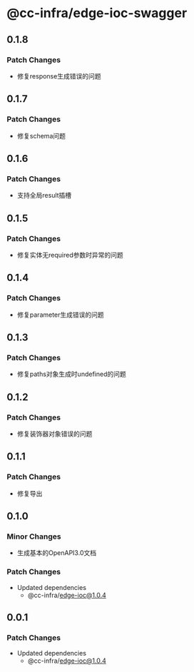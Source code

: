 # @cc-infra/edge-ioc-swagger

## 0.1.8

### Patch Changes

- 修复response生成错误的问题

## 0.1.7

### Patch Changes

- 修复schema问题

## 0.1.6

### Patch Changes

- 支持全局result插槽

## 0.1.5

### Patch Changes

- 修复实体无required参数时异常的问题

## 0.1.4

### Patch Changes

- 修复parameter生成错误的问题

## 0.1.3

### Patch Changes

- 修复paths对象生成时undefined的问题

## 0.1.2

### Patch Changes

- 修复装饰器对象错误的问题

## 0.1.1

### Patch Changes

- 修复导出

## 0.1.0

### Minor Changes

- 生成基本的OpenAPI3.0文档

### Patch Changes

- Updated dependencies
  - @cc-infra/edge-ioc@1.0.4

## 0.0.1

### Patch Changes

- Updated dependencies
  - @cc-infra/edge-ioc@1.0.4
